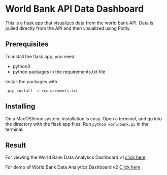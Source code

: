 # World Bank API Data Dashboard 

This is a flask app that visualizes data from the world bank API. Data is
pulled directly from the API and then visualized using Plotly.


## Prerequisites

To install the flask app, you need:
- python3
- python packages in the requirements.txt file
 
 Install the packages with
``` 
 pip install -r requirements.txt
```

## Installing

On a MacOS/linux system, installation is easy. Open a terminal, and go into 
the directory with the flask app files. Run `python worldbank.py` in the terminal.

## Result  <a name="Python Library used"></a>

For viewing the World Bank Data Analytics Dashboard v1 [click here](https://toulikdevdata.herokuapp.com/)

For demo of World Bank Data Analytics Dashboard v2 [Click here](https://toulikdev2.herokuapp.com/)
